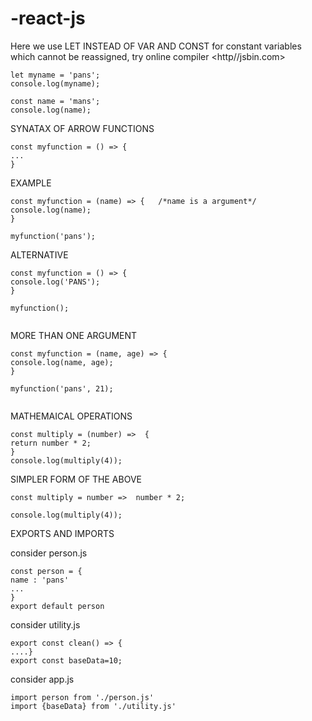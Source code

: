 # -react-js

Here we use LET INSTEAD OF VAR AND CONST for constant variables which cannot be reassigned,
try online compiler <http//jsbin.com>
```
let myname = 'pans';
console.log(myname);

const name = 'mans';
console.log(name);
 ```
 SYNATAX OF ARROW FUNCTIONS
 
 ```
 const myfunction = () => {
 ...
 }
 ```
 EXAMPLE
 ```
 const myfunction = (name) => {   /*name is a argument*/
 console.log(name);
}

myfunction('pans');
```
ALTERNATIVE
```
const myfunction = () => {
console.log('PANS');
}

myfunction();


```
  MORE THAN ONE ARGUMENT 
  ```
  const myfunction = (name, age) => {
console.log(name, age);
}

myfunction('pans', 21);


```
MATHEMAICAL OPERATIONS
```
const multiply = (number) =>  {
return number * 2;
}
console.log(multiply(4));

```
SIMPLER FORM OF THE ABOVE
```
const multiply = number =>  number * 2;

console.log(multiply(4));

```

EXPORTS AND IMPORTS

consider person.js
```
const person = {
name : 'pans'
...
}
export default person

```
consider utility.js
```
export const clean() => {
....}
export const baseData=10;

```
consider app.js
```
import person from './person.js'
import {baseData} from './utility.js'
```
